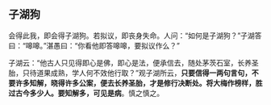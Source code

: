 ##  子湖狗

会得此我，即会得子湖狗。若拟议，即丧身失命。人问：“如何是子湖狗？”子湖答曰：“嗥嗥。”湛愚曰：“你看他即答嗥嗥，要拟议作么？”

子湖云：“他古人只见得即心是佛，即心是法，便承信去，随处茅茨石室，长养圣胎，只待道果成熟，学人何不效他行取？”观子湖所云，**只要信得一两句言句，不要许多知解，晓得许多公案，便去长养圣胎，才是修行决断处。将大梅作榜样，胜过古今多少人。要知解多，可见是病**。慎之慎之。
